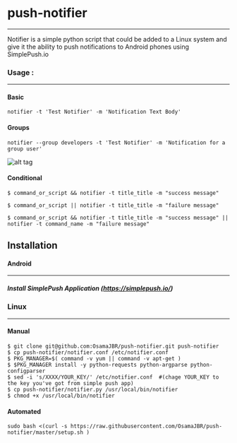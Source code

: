 # push-notifier
-----------------
Notifier is a simple python script that could be added to a Linux system and give it the ability to push notifications to Android phones using SimplePush.io

### Usage : 
-----------
#### Basic
``` 
notifier -t 'Test Notifier' -m 'Notification Text Body'
``` 
#### Groups
```
notifier --group developers -t 'Test Notifier' -m 'Notification for a group user'
```

![alt tag](https://i.imgflip.com/1arn0r.gif) 
#### Conditional
```
$ command_or_script && notifier -t title_title -m "success message"

$ command_or_script || notifier -t title_title -m "failure message"

$ command_or_script && notifier -t title_title -m "success message" || notifier -t command_name -m "failure message"
```

## Installation
#### Android
---------
##### Install SimplePush Application (https://simplepush.io/)

### Linux
-----
#### Manual 
```
$ git clone git@github.com:OsamaJBR/push-notifier.git push-notifier
$ cp push-notifier/notifier.conf /etc/notifier.conf
$ PKG_MANAGER=$( command -v yum || command -v apt-get )
$ $PKG_MANAGER install -y python-requests python-argparse python-configparser
$ sed -i 's/XXXX/YOUR_KEY/' /etc/notifier.conf  #(chage YOUR_KEY to the key you've got from simple push app)
$ cp push-notifier/notifier.py /usr/local/bin/notifier
$ chmod +x /usr/local/bin/notifier
```
#### Automated
```
sudo bash <(curl -s https://raw.githubusercontent.com/OsamaJBR/push-notifier/master/setup.sh )
```

